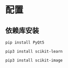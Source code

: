 # 配置

## 依赖库安装
```shell
pip install PyQt5
```

```shell
pip3 install scikit-learn
```

```shell
pip3 install scikit-image
```